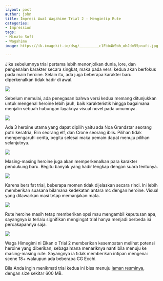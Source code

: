 ```yaml
---
layout: post
author: john
title: Impresi Awal Wagahime Trial 2 - Mengintip Rute
categories:
- Impression
tags:
- Minato Soft
- Wagahime
image: https://ik.imagekit.io/dsg/_________c1Fbb4W0bh_ohJdm55pnufi.jpg

---
```

Jika sebelumnya trial pertama lebih menonjolkan dunia, lore, dan pengenalan karakter secara singkat, maka pada versi kedua akan berfokus pada main heroine. Selain itu, ada juga beberapa karakter baru diperkenalkan tidak hadir di awal.

![](https://ik.imagekit.io/dsg/_________xLcT0dmGnS_q51v1Ue5elJ.jpg)

Sebelum memulai, ada penegasan bahwa versi kedua memang ditunjukkan untuk mengenal heroine lebih jauh, baik karakteristik hingga bagaimana menjalin sebuah hubungan layaknya visual novel pada umumnya.

![](https://ik.imagekit.io/dsg/_________ZCBGdRXTps_juSGqcckock.jpg)

Ada 3 heroine utama yang dapat dipilih yaitu ada Noa Grandstar seorang putri kesatria, Elin seorang elf, dan Crone seorang iblis. Pilihan tidak mempengaruhi cerita, begitu selesai maka pemain dapat menuju pilihan selanjutnya.

![](https://ik.imagekit.io/dsg/_________jrR6kixEqo_lxA3b42QQ7hl.jpg)

Masing-masing heroine juga akan memperkenalkan para karakter pendukung baru. Begitu banyak yang hadir lengkap dengan suara tentunya.

![](https://ik.imagekit.io/dsg/_________rG3hp788eE_DTC2wZC0F.jpg)

Karena bersifat trial, beberapa momen tidak dijelaskan secara rinci. Ini lebih memberikan suasana bilamana kedekatan antara mc dengan heroine. Visual yang ditawarkan masi tetap memanjakan mata.

![](https://ik.imagekit.io/dsg/_________FXhZh1qtj8_SWFVh2uF_.jpg)

Rute heroine masih tetap memberikan opsi mau mengambil keputusan apa, sayangnya ia terlalu signifikan mengingat trial hanya menjadi berbeda isi percakapannya saja.

![](https://ik.imagekit.io/dsg/_________n590CLdZMY_cVnapgb1pVF.jpg)

Waga Himegimi ni Eikan o Trial 2 memberikan kesempatan melihat potensi heroine yang diberikan, sebagaimana menariknya nanti bila menuju ke masing-masing rute. Sayangnya ia tidak memberikan intipan mengenai scene 18+ walaupun ada beberapa CG Ecchi.

Bila Anda ingin menikmati trial kedua ini bisa menuju [laman resminya](http://minatosoft.com/wagahime/special/trial.html#Trial02), dengan size sekitar 600 MB.